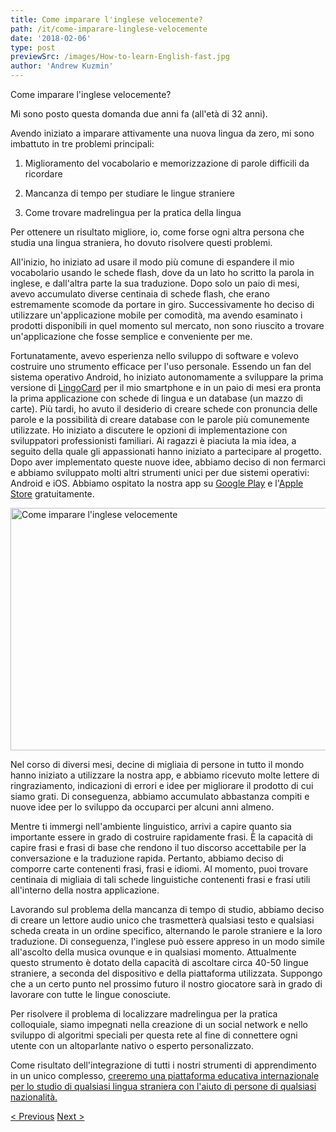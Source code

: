 ```yaml
---
title: Come imparare l'inglese velocemente?
path: /it/come-imparare-linglese-velocemente
date: '2018-02-06'
type: post
previewSrc: /images/How-to-learn-English-fast.jpg
author: 'Andrew Kuzmin'
---
```


Come imparare l'inglese velocemente?

Mi sono posto questa domanda due anni fa (all'età di 32 anni).

Avendo iniziato a imparare attivamente una nuova lingua da zero, mi sono imbattuto in tre problemi principali:

1. Miglioramento del vocabolario e memorizzazione di parole difficili da ricordare

2. Mancanza di tempo per studiare le lingue straniere

3. Come trovare madrelingua per la pratica della lingua

Per ottenere un risultato migliore, io, come forse ogni altra persona che studia una lingua straniera, ho dovuto risolvere questi problemi.

All'inizio, ho iniziato ad usare il modo più comune di espandere il mio vocabolario usando le schede flash, dove da un lato ho scritto la parola in inglese, e dall'altra parte la sua traduzione. Dopo solo un paio di mesi, avevo accumulato diverse centinaia di schede flash, che erano estremamente scomode da portare in giro. Successivamente ho deciso di utilizzare un'applicazione mobile per comodità, ma avendo esaminato i prodotti disponibili in quel momento sul mercato, non sono riuscito a trovare un'applicazione che fosse semplice e conveniente per me.

Fortunatamente, avevo esperienza nello sviluppo di software e volevo costruire uno strumento efficace per l'uso personale. Essendo un fan del sistema operativo Android, ho iniziato autonomamente a sviluppare la prima versione di <a href="https://lingocard.com" target="_blank" rel="noopener">LingoCard</a> per il mio smartphone e in un paio di mesi era pronta la prima applicazione con schede di lingua e un database (un mazzo di carte). Più tardi, ho avuto il desiderio di creare schede con pronuncia delle parole e la possibilità di creare database con le parole più comunemente utilizzate. Ho iniziato a discutere le opzioni di implementazione con sviluppatori professionisti familiari. Ai ragazzi è piaciuta la mia idea, a seguito della quale gli appassionati hanno iniziato a partecipare al progetto. Dopo aver implementato queste nuove idee, abbiamo deciso di non fermarci e abbiamo sviluppato molti altri strumenti unici per due sistemi operativi: Android e iOS. Abbiamo ospitato la nostra app su <a href="https://play.google.com/store/apps/details?id=com.lingocard.lingocard" target="_blank" rel="noopener">Google Play</a> e l'<a href="https://itunes.apple.com/us/app/lingocard/id1217076835?mt=8" target="_blank" rel="noopener">Apple Store</a> gratuitamente.

<img class="aligncenter wp-image-5587" src="../images/2018/01/LigoCard-App-small.png" alt="Come imparare l'inglese velocemente" width="973" height="388" />

Nel corso di diversi mesi, decine di migliaia di persone in tutto il mondo hanno iniziato a utilizzare la nostra app, e abbiamo ricevuto molte lettere di ringraziamento, indicazioni di errori e idee per migliorare il prodotto di cui siamo grati. Di conseguenza, abbiamo accumulato abbastanza compiti e nuove idee per lo sviluppo da occuparci per alcuni anni almeno.

Mentre ti immergi nell'ambiente linguistico, arrivi a capire quanto sia importante essere in grado di costruire rapidamente frasi. È la capacità di capire frasi e frasi di base che rendono il tuo discorso accettabile per la conversazione e la traduzione rapida. Pertanto, abbiamo deciso di comporre carte contenenti frasi, frasi e idiomi. Al momento, puoi trovare centinaia di migliaia di tali schede linguistiche contenenti frasi e frasi utili all'interno della nostra applicazione.

Lavorando sul problema della mancanza di tempo di studio, abbiamo deciso di creare un lettore audio unico che trasmetterà qualsiasi testo e qualsiasi scheda creata in un ordine specifico, alternando le parole straniere e la loro traduzione. Di conseguenza, l'inglese può essere appreso in un modo simile all'ascolto della musica ovunque e in qualsiasi momento. Attualmente questo strumento è dotato della capacità di ascoltare circa 40-50 lingue straniere, a seconda del dispositivo e della piattaforma utilizzata. Suppongo che a un certo punto nel prossimo futuro il nostro giocatore sarà in grado di lavorare con tutte le lingue conosciute.

Per risolvere il problema di localizzare madrelingua per la pratica colloquiale, siamo impegnati nella creazione di un social network e nello sviluppo di algoritmi speciali per questa rete al fine di connettere ogni utente con un altoparlante nativo o esperto personalizzato.

Come risultato dell'integrazione di tutti i nostri strumenti di apprendimento in un unico complesso, <a href="https://lingocard.com">creeremo una piattaforma educativa internazionale per lo studio di qualsiasi lingua straniera con l'aiuto di persone di qualsiasi nazionalità.</a>

<a href="/it/trovare-madrelingua-per-la-pratica-della-lingua">< Previous</a> <a href="/it/carte-di-lingua">Next ></a>
